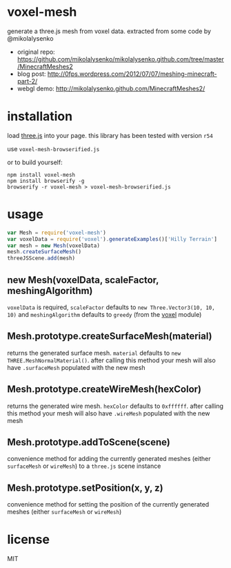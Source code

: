 # voxel-mesh

generate a three.js mesh from voxel data. extracted from some code by @mikolalysenko

- original repo: https://github.com/mikolalysenko/mikolalysenko.github.com/tree/master/MinecraftMeshes2
- blog post: http://0fps.wordpress.com/2012/07/07/meshing-minecraft-part-2/
- webgl demo: http://mikolalysenko.github.com/MinecraftMeshes2/

# installation

load [three.js](http://mrdoob.github.com/three.js/) into your page. this library has been tested with version `r54`

use `voxel-mesh-browserified.js`

or to build yourself:
```
npm install voxel-mesh
npm install browserify -g
browserify -r voxel-mesh > voxel-mesh-browserified.js
```

# usage

```javascript
var Mesh = require('voxel-mesh')
var voxelData = require('voxel').generateExamples()['Hilly Terrain']
var mesh = new Mesh(voxelData)
mesh.createSurfaceMesh()
threeJSScene.add(mesh)
```

## new Mesh(voxelData, scaleFactor, meshingAlgorithm)

`voxelData` is required, `scaleFactor` defaults to `new Three.Vector3(10, 10, 10)` and `meshingAlgorithm` defaults to `greedy` (from the [voxel](http://npmjs.org/voxel) module)

## Mesh.prototype.createSurfaceMesh(material)

returns the generated surface mesh. `material` defaults to `new THREE.MeshNormalMaterial()`. after calling this method your mesh will also have `.surfaceMesh` populated with the new mesh

## Mesh.prototype.createWireMesh(hexColor)

returns the generated wire mesh. `hexColor` defaults to `0xffffff`. after calling this method your mesh will also have `.wireMesh` populated with the new mesh

## Mesh.prototype.addToScene(scene)

convenience method for adding the currently generated meshes (either `surfaceMesh` or `wireMesh`) to a `three.js` scene instance

## Mesh.prototype.setPosition(x, y, z)

convenience method for setting the position of the currently generated meshes (either `surfaceMesh` or `wireMesh`)

# license

MIT